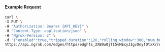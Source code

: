 <!-- Code generated for API Clients. DO NOT EDIT. -->

#### Example Request

```bash
curl \
-X PUT \
-H "Authorization: Bearer {API_KEY}" \
-H "Content-Type: application/json" \
-H "Ngrok-Version: 2" \
-d '{"enabled":true,"tripped_duration":120,"rolling_window":300,"num_buckets":5,"volume_threshold":20,"error_threshold_percentage":0.2}' \
https://api.ngrok.com/edges/https/edghts_2XB9wOjTI5vMExyJIgvOnyfDtxX/routes/edghtsrt_2XB9wPspMAFNqmy0MXykZmJJtNU/circuit_breaker
```
